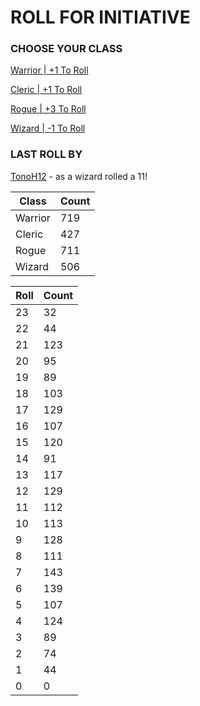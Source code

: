 # ROLL FOR INITIATIVE
### CHOOSE YOUR CLASS

[Warrior | +1 To Roll](https://github.com/benjaminsampica/benjaminsampica/issues/new?title=roll%7Cwarrior&body=Just+click+%27Submit+new+issue%27.)

[Cleric | +1 To Roll](https://github.com/benjaminsampica/benjaminsampica/issues/new?title=roll%7Ccleric&body=Just+click+%27Submit+new+issue%27.)

[Rogue | +3 To Roll](https://github.com/benjaminsampica/benjaminsampica/issues/new?title=roll%7Crogue&body=Just+click+%27Submit+new+issue%27.)

[Wizard | -1 To Roll](https://github.com/benjaminsampica/benjaminsampica/issues/new?title=roll%7Cwizard&body=Just+click+%27Submit+new+issue%27.)
### LAST ROLL BY
[TonoH12](https://www.github.com/TonoH12) - as a wizard rolled a 11!

|Class|Count|
|-|-|
|Warrior|719|
|Cleric|427|
|Rogue|711|
|Wizard|506|

|Roll|Count|
|-|-|
|23|32
|22|44
|21|123
|20|95
|19|89
|18|103
|17|129
|16|107
|15|120
|14|91
|13|117
|12|129
|11|112
|10|113
|9|128
|8|111
|7|143
|6|139
|5|107
|4|124
|3|89
|2|74
|1|44
|0|0
